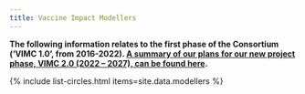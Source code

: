 ```yaml
---
title: Vaccine Impact Modellers
---
```


<b>The following information relates to the first phase of the Consortium (‘VIMC 1.0’, from 2016-2022). [A summary of our plans for our new project phase, VIMC 2.0 (2022 – 2027), can be found here](/2022-11-14-VIMC-2-0-funding).</b>

<style>
body { background-image: none; }
</style>

{% include list-circles.html items=site.data.modellers %}
